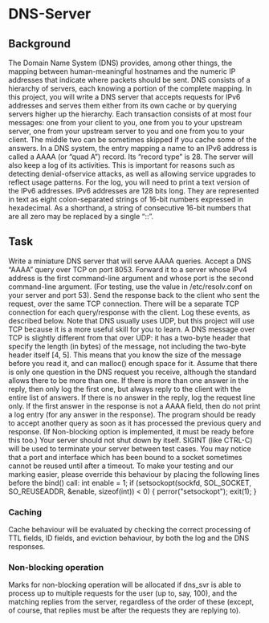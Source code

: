 # DNS-Server

## Background
The Domain Name System (DNS) provides, among other things, the mapping between human-meaningful
hostnames and the numeric IP addresses that indicate where packets should be sent. DNS consists of a hierarchy
of servers, each knowing a portion of the complete mapping.
In this project, you will write a DNS server that accepts requests for IPv6 addresses and serves them either from
its own cache or by querying servers higher up the hierarchy. Each transaction consists of at most four messages:
one from your client to you, one from you to your upstream server, one from your upstream server to you and one from you to your client. The middle two can be sometimes skipped if you cache some of the answers.
In a DNS system, the entry mapping a name to an IPv6 address is called a AAAA (or “quad A”) record. Its “record type” is 28.
The server will also keep a log of its activities. This is important for reasons such as detecting denial-ofservice
attacks, as well as allowing service upgrades to reflect usage patterns.
For the log, you will need to print a text version of the IPv6 addresses. IPv6 addresses are 128 bits long. They are
represented in text as eight colon-separated strings of 16-bit numbers expressed in hexadecimal. As a shorthand,
a string of consecutive 16-bit numbers that are all zero may be replaced by a single “::”.

## Task 
Write a miniature DNS server that will serve AAAA queries.
Accept a DNS “AAAA” query over TCP on port 8053. Forward it to a server whose IPv4 address is the first
command-line argument and whose port is the second command-line argument. (For testing, use the value in
/etc/resolv.conf on your server and port 53). Send the response back to the client who sent the request, over the
same TCP connection. There will be a separate TCP connection for each query/response with the client. Log these
events, as described below.
Note that DNS usually uses UDP, but this project will use TCP because it is a more useful skill for you to learn. A
DNS message over TCP is slightly different from that over UDP: it has a two-byte header that specify the length
(in bytes) of the message, not including the two-byte header itself [4, 5]. This means that you know the size of
the message before you read it, and can malloc() enough space for it.
Assume that there is only one question in the DNS request you receive, although the standard allows there to be
more than one. If there is more than one answer in the reply, then only log the first one, but always reply to the
client with the entire list of answers. If there is no answer in the reply, log the request line only. If the first answer
in the response is not a AAAA field, then do not print a log entry (for any answer in the response).
The program should be ready to accept another query as soon as it has processed the previous query and
response. (If Non-blocking option is implemented, it must be ready before this too.)
Your server should not shut down by itself. SIGINT (like CTRL-C) will be used to terminate your server between
test cases.
You may notice that a port and interface which has been bound to a socket sometimes cannot be reused until
after a timeout. To make your testing and our marking easier, please override this behaviour by placing the
following lines before the bind() call:
int enable = 1;
if (setsockopt(sockfd, SOL_SOCKET, SO_REUSEADDR, &enable, sizeof(int)) < 0) {
perror("setsockopt"); exit(1);
}

### Caching
Cache behaviour will be evaluated by checking the correct processing of TTL fields, ID fields, and eviction
behaviour, by both the log and the DNS responses.

### Non-blocking operation
Marks for non-blocking operation will be allocated if dns_svr is able to process up to multiple requests for the
user (up to, say, 100), and the matching replies from the server, regardless of the order of these (except, of
course, that replies must be after the requests they are replying to).